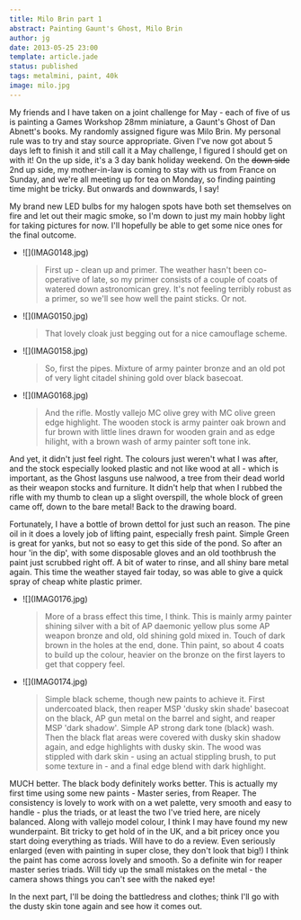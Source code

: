 ```yaml
---
title: Milo Brin part 1
abstract: Painting Gaunt's Ghost, Milo Brin
author: jg
date: 2013-05-25 23:00
template: article.jade
status: published
tags: metalmini, paint, 40k
image: milo.jpg
---
```


My friends and I have taken on a joint challenge for May - each of five of us is painting a Games Workshop 28mm miniature, a Gaunt's Ghost of Dan Abnett's books. My randomly assigned figure was Milo Brin. My personal rule was to try and stay source appropriate. Given I've now got about 5 days left to finish it and still call it a May challenge, I figured I should get on with it! On the up side, it's a 3 day bank holiday weekend. On the <strike>down side</strike> 2nd up side, my mother-in-law is coming to stay with us from France on Sunday, and we're all meeting up for tea on Monday, so finding painting time might be tricky. But onwards and downwards, I say!

<span class="more"></span>

My brand new LED bulbs for my halogen spots have both set themselves on fire and let out their magic smoke, so I'm down to just my main hobby light for taking pictures for now. I'll hopefully be able to get some nice ones for the final outcome.

<ul class="small-block-grid-1 large-block-grid-4">
	<li>![](IMAG0148.jpg)
		<blockquote>First up - clean up and primer. The weather hasn't been co-operative of late, so my primer consists of a couple of coats of watered down astronomican grey. It's not feeling terribly robust as a primer, so we'll see how well the paint sticks. Or not.</blockquote>
	</li>
	<li>![](IMAG0150.jpg)
		<blockquote>That lovely cloak just begging out for a nice camouflage scheme.</blockquote>
	</li>
	<li>![](IMAG0158.jpg)
		<blockquote>So, first the pipes. Mixture of army painter bronze and an old pot of very light citadel shining gold over black basecoat.</blockquote>
	</li>
	<li>![](IMAG0168.jpg)
		<blockquote>And the rifle. Mostly vallejo MC olive grey with MC olive green edge highlight. The wooden stock is army painter oak brown and fur brown with little lines drawn for wooden grain and as edge hilight, with a brown wash of army painter soft tone ink.</blockquote>
	</li>
</ul>
<p>
And yet, it didn't just feel right. The colours just weren't what I was after, and the stock especially looked plastic and not like wood at all - which is important, as the Ghost lasguns use nalwood, a tree from their dead world as their weapon stocks and furniture. It didn't help that when I rubbed the rifle with my thumb to clean up a slight overspill, the whole block of green came off, down to the bare metal! Back to the drawing board.

Fortunately, I have a bottle of brown dettol for just such an reason. The pine oil in it does a lovely job of lifting paint, especially fresh paint. Simple Green is great for yanks, but not so easy to get this side of the pond. So after an hour 'in the dip', with some disposable gloves and an old toothbrush the paint just scrubbed right off. A bit of water to rinse, and all shiny bare metal again. This time the weather stayed fair today, so was able to give a quick spray of cheap white plastic primer.
</p>

<ul class="small-block-grid-1 large-block-grid-2">
	<li>![](IMAG0176.jpg)
		<blockquote>More of a brass effect this time, I think. This is mainly army painter shining silver with a bit of AP daemonic yellow plus some AP weapon bronze and old, old shining gold mixed in. Touch of dark brown in the holes at the end, done. Thin paint, so about 4 coats to build up the colour, heavier on the bronze on the first layers to get that coppery feel.</blockquote>
	</li>
	<li>![](IMAG0174.jpg)
		<blockquote>Simple black scheme, though new paints to achieve it. First undercoated black, then reaper MSP 'dusky skin shade' basecoat on the black, AP gun metal on the barrel and sight, and reaper MSP 'dark shadow'. Simple AP strong dark tone (black) wash. Then the black flat areas were covered with dusky skin shadow again, and edge highlights with dusky skin. The wood was stippled with dark skin - using an actual stippling brush, to put some texture in - and a final edge blend with dark highlight. </blockquote>
	</li>
</ul>

MUCH better. The black body definitely works better. This is actually my first time using some new paints - Master series, from Reaper. The consistency is lovely to work with on a wet palette, very smooth and easy to handle - plus the triads, or at least the two I've tried here, are nicely balanced. Along with vallejo model colour, I think I may have found my new wunderpaint. Bit tricky to get hold of in the UK, and a bit pricey once you start doing everything as triads. Will have to do a review. Even seriously enlarged (even with painting in super close, they don't look that big!) I think the paint has come across lovely and smooth. So a definite win for reaper master series triads. Will tidy up the small mistakes on the metal - the camera shows things you can't see with the naked eye!

In the next part, I'll be doing the battledress and clothes; think I'll go with the dusty skin tone again and see how it comes out.